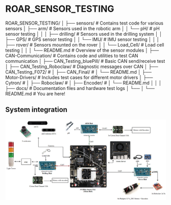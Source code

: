 # ROAR_SENSOR_TESTING

ROAR_SENSOR_TESTING/
│
├── sensors/                    # Contains test code for various sensors
│   ├── arm/                    # Sensors used in the robotic arm
│   │   └── pH/                 # pH sensor testing
│   │
│   ├── drilling/              # Sensors used in the drilling system
│   │   ├── GPS/               # GPS sensor testing
│   │   └── IMU/               # IMU sensor testing
│   │
│   ├── rover/                 # Sensors mounted on the rover
│   │   └── Load_Cell/         # Load cell testing
│   │
│   └── README.md              # Overview of the sensor modules
│
├── CAN-Communication/              # Contains code and utilities to test CAN communication
│   ├── CAN_Testing_bluePill/      # Basic CAN send/receive test
│   ├── CAN_Testing_Roboclaw/       # Diagnostic messages over CAN
│   ├── CAN_Testing_F072/       #
│   ├── CAN_Final/       #
│   └── README.md
│
├── Motor-Drivers/             # Includes test cases for different motor drivers
│   ├── Cytron/             #
│   ├── Roboclaw/         #
│   ├── Encoder/         #
│   └── README.md
│
│
│
├── docs/                      # Documentation files and hardware test logs
│   └──
│
└── README.md                  # You are here!

## System integration

![alt text](image.png)
